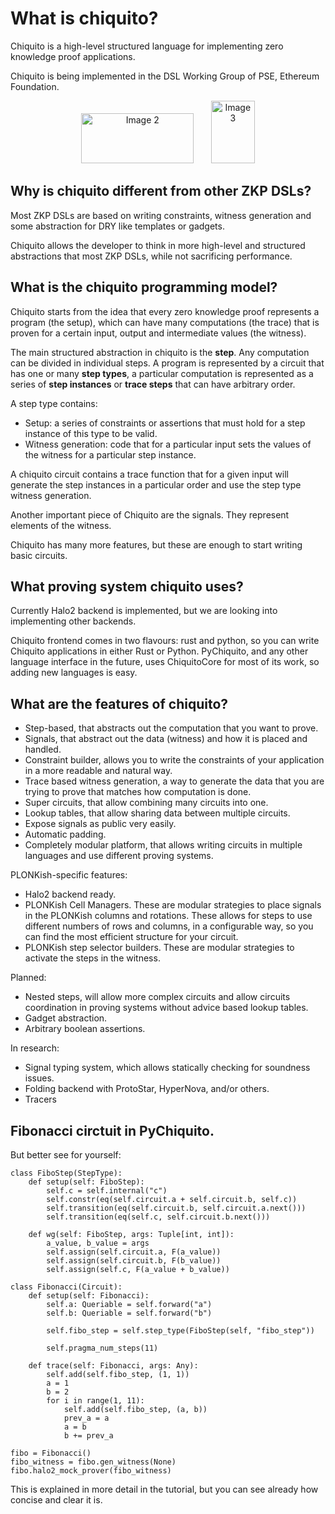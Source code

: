 # What is chiquito?

Chiquito is a high-level structured language for implementing zero knowledge proof applications.

Chiquito is being implemented in the DSL Working Group of PSE, Ethereum Foundation.

<p align="center">
  <img src="https://hackmd.io/_uploads/HyuEr1cB2.png" width="180" height="80" alt="Image 2">
  &nbsp; &nbsp; &nbsp;
  <img src="https://hackmd.io/_uploads/HyZ0rycS2.png" width="70" height="100" alt="Image 3">
</p>


## Why is chiquito different from other ZKP DSLs?

Most ZKP DSLs are based on writing constraints, witness generation and some abstraction for DRY like templates or gadgets.

Chiquito allows the developer to think in more high-level and structured abstractions that most ZKP DSLs, while not sacrificing performance.

## What is the chiquito programming model?

Chiquito starts from the idea that every zero knowledge proof represents a program (the setup), which can have many computations (the trace) that is proven for a certain input, output and intermediate values (the witness).

The main structured abstraction in chiquito is the **step**. Any computation can be divided in individual steps. A program is represented by a circuit that has one or many **step types**, a particular computation is represented as a series of **step instances** or **trace steps** that can have arbitrary order.

A step type contains:
 + Setup: a series of constraints or assertions that must hold for a step instance of this type to be valid.
 + Witness generation: code that for a particular input sets the values of the witness for a particular step instance.

A chiquito circuit contains a trace function that for a given input will generate the step instances in a particular order and use the step type witness generation.

Another important piece of Chiquito are the signals. They represent elements of the witness.

Chiquito has many more features, but these are enough to start writing basic circuits.

## What proving system chiquito uses?

Currently Halo2 backend is implemented, but we are looking into implementing other backends.

Chiquito frontend comes in two flavours: rust and python, so you can write Chiquito applications in either Rust or Python. PyChiquito, and any other language interface in the future, uses ChiquitoCore for most of its work, so adding new languages is easy.

## What are the features of chiquito?

 + Step-based, that abstracts out the computation that you want to prove.
 + Signals, that abstract out the data (witness) and how it is placed and handled.
 + Constraint builder, allows you to write the constraints of your application in a more readable and natural way.
 + Trace based witness generation, a way to generate the data that you are trying to prove that matches how computation is done.
 + Super circuits, that allow combining many circuits into one.
 + Lookup tables, that allow sharing data between multiple circuits.
 + Expose signals as public very easily.
 + Automatic padding.
 + Completely modular platform, that allows writing circuits in multiple languages and use different proving systems.

PLONKish-specific features:
 + Halo2 backend ready.
 + PLONKish Cell Managers. These are modular strategies to place signals in the PLONKish columns and rotations. These allows for steps to use different numbers of rows and columns, in a configurable way, so you can find the most efficient structure for your circuit.
 + PLONKish step selector builders. These are modular strategies to activate the steps in the witness.

Planned:
 + Nested steps, will allow more complex circuits and allow circuits coordination in proving systems without advice based lookup tables.
 + Gadget abstraction.
 + Arbitrary boolean assertions.

In research:
 + Signal typing system, which allows statically checking for soundness issues.
 + Folding backend with ProtoStar, HyperNova, and/or others.
 + Tracers

## Fibonacci circtuit in PyChiquito.

But better see for yourself:

```
class FiboStep(StepType):
    def setup(self: FiboStep):
        self.c = self.internal("c")
        self.constr(eq(self.circuit.a + self.circuit.b, self.c))
        self.transition(eq(self.circuit.b, self.circuit.a.next()))
        self.transition(eq(self.c, self.circuit.b.next()))

    def wg(self: FiboStep, args: Tuple[int, int]):
        a_value, b_value = args
        self.assign(self.circuit.a, F(a_value))
        self.assign(self.circuit.b, F(b_value))
        self.assign(self.c, F(a_value + b_value))

class Fibonacci(Circuit):
    def setup(self: Fibonacci):
        self.a: Queriable = self.forward("a")
        self.b: Queriable = self.forward("b")

        self.fibo_step = self.step_type(FiboStep(self, "fibo_step"))

        self.pragma_num_steps(11)

    def trace(self: Fibonacci, args: Any):
        self.add(self.fibo_step, (1, 1))
        a = 1
        b = 2
        for i in range(1, 11):
            self.add(self.fibo_step, (a, b))
            prev_a = a
            a = b
            b += prev_a

fibo = Fibonacci()
fibo_witness = fibo.gen_witness(None)
fibo.halo2_mock_prover(fibo_witness)
```

This is explained in more detail in the tutorial, but you can see already how concise and clear it is.